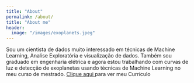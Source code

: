 ```yaml
---
title: "About"
permalink: /about/
title: "About me"
header:
  image: "/images/exoplanets.jpeg"
---
```

Sou um cientista de dados muito interessado em técnicas de Machine Learning, Analise Exploratória e visualização de dados. 
Também sou graduado em engenharia elétrica e agora estou trabalhando com curvas de luz e detecção de exoplanetas usando técnicas de Machine Learning no meu curso de mestrado.
 <a href="https://drive.google.com/file/d/1n9NiUQygi4qiovdb72FqOPhOFVErnwP0/view">Clique aqui </a>para ver meu Currículo

